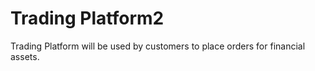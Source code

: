 # Trading Platform2
 Trading Platform will be used by customers to place orders for financial assets.

